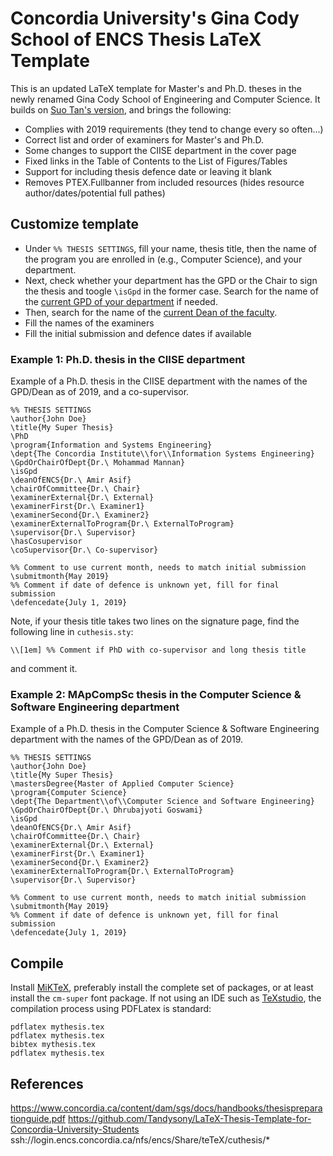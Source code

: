 # Concordia University's Gina Cody School of ENCS Thesis LaTeX Template

This is an updated LaTeX template for Master's and Ph.D. theses in the newly renamed Gina Cody School of Engineering and Computer Science.
It builds on [Suo Tan's version](https://github.com/Tandysony/LaTeX-Thesis-Template-for-Concordia-University-Students), and brings the following:
- Complies with 2019 requirements (they tend to change every so often...)
- Correct list and order of examiners for Master's and Ph.D.
- Some changes to support the CIISE department in the cover page
- Fixed links in the Table of Contents to the List of Figures/Tables
- Support for including thesis defence date or leaving it blank
- Removes PTEX.Fullbanner from included resources (hides resource author/dates/potential full pathes)

## Customize template
- Under `%% THESIS SETTINGS`, fill your name, thesis title, then the name of the program you are enrolled in (e.g., Computer Science), and your department.
- Next, check whether your department has the GPD or the Chair to sign the thesis and toogle `\isGpd` in the former case. Search for the name of the [current GPD of your department](https://www.concordia.ca/admissions/graduate/programs/contacts.html) if needed.
- Then, search for the name of the [current Dean of the faculty](https://www.concordia.ca/ginacody/about/leadership/office-dean/dean-of-engineering-and-computer-science.html).
- Fill the names of the examiners
- Fill the initial submission and defence dates if available

### Example 1: Ph.D. thesis in the CIISE department
Example of a Ph.D. thesis in the CIISE department with the names of the GPD/Dean as of 2019, and a co-supervisor.
```
%% THESIS SETTINGS
\author{John Doe}
\title{My Super Thesis}
\PhD
\program{Information and Systems Engineering}
\dept{The Concordia Institute\\for\\Information Systems Engineering}
\GpdOrChairOfDept{Dr.\ Mohammad Mannan}
\isGpd
\deanOfENCS{Dr.\ Amir Asif} 
\chairOfCommittee{Dr.\ Chair}
\examinerExternal{Dr.\ External}
\examinerFirst{Dr.\ Examiner1}
\examinerSecond{Dr.\ Examiner2}
\examinerExternalToProgram{Dr.\ ExternalToProgram}
\supervisor{Dr.\ Supervisor}
\hasCosupervisor
\coSupervisor{Dr.\ Co-supervisor}

%% Comment to use current month, needs to match initial submission
\submitmonth{May 2019}
%% Comment if date of defence is unknown yet, fill for final submission
\defencedate{July 1, 2019}
```

Note, if your thesis title takes two lines on the signature page, find the following line in `cuthesis.sty`:
```
\\[1em] %% Comment if PhD with co-supervisor and long thesis title
```
and comment it.


### Example 2: MApCompSc thesis in the Computer Science & Software Engineering department
Example of a Ph.D. thesis in the Computer Science & Software Engineering department with the names of the GPD/Dean as of 2019.
```
%% THESIS SETTINGS
\author{John Doe}
\title{My Super Thesis}
\mastersDegree{Master of Applied Computer Science}
\program{Computer Science}
\dept{The Department\\of\\Computer Science and Software Engineering}
\GpdOrChairOfDept{Dr.\ Dhrubajyoti Goswami}
\isGpd
\deanOfENCS{Dr.\ Amir Asif} 
\chairOfCommittee{Dr.\ Chair}
\examinerExternal{Dr.\ External}
\examinerFirst{Dr.\ Examiner1}
\examinerSecond{Dr.\ Examiner2}
\examinerExternalToProgram{Dr.\ ExternalToProgram}
\supervisor{Dr.\ Supervisor}

%% Comment to use current month, needs to match initial submission
\submitmonth{May 2019}
%% Comment if date of defence is unknown yet, fill for final submission
\defencedate{July 1, 2019}
```


## Compile
Install [MiKTeX](https://miktex.org/download), preferably install the complete set of packages, or at least install the `cm-super` font package.
If not using an IDE such as [TeXstudio](https://www.texstudio.org), the compilation process using PDFLatex is standard:
```
pdflatex mythesis.tex
pdflatex mythesis.tex
bibtex mythesis.tex
pdflatex mythesis.tex
```

## References
https://www.concordia.ca/content/dam/sgs/docs/handbooks/thesispreparationguide.pdf
https://github.com/Tandysony/LaTeX-Thesis-Template-for-Concordia-University-Students
ssh://login.encs.concordia.ca/nfs/encs/Share/teTeX/cuthesis/*